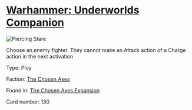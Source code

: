 # [Warhammer: Underworlds Companion](https://guidokessels.github.io/wh-underworlds)

  

![Piercing Stare](https://warhammerunderworlds.com/wp-content/uploads/sites/6/2018/02/130_ENG.png)

Choose an enemy fighter. They cannot make an Attack action of a Charge action in the next activation

Type: Ploy

Faction: [The Chosen Axes](https://guidokessels.github.io/wh-underworlds/factions/the-chosen-axes.md)

Found in: [The Chosen Axes Expansion](https://guidokessels.github.io/wh-underworlds/locations/the-chosen-axes-expansion.md)

Card number: 130
